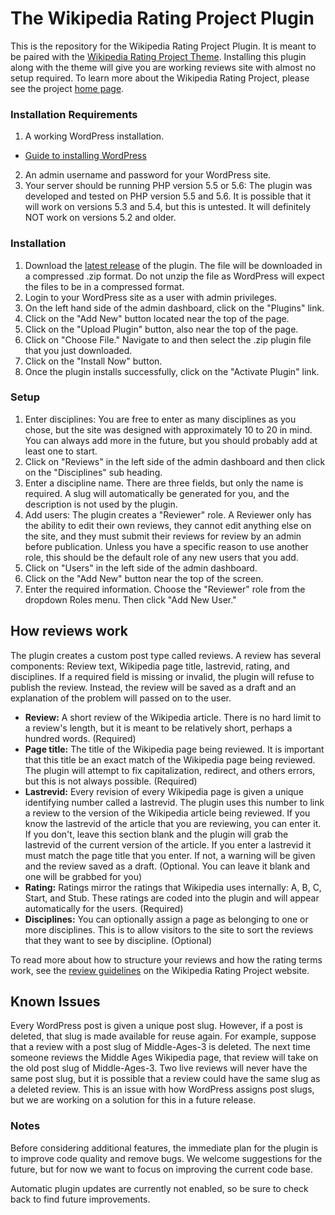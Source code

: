 # The Wikipedia Rating Project Plugin

This is the repository for the Wikipedia Rating Project Plugin.  It is meant to be paired with the [Wikipedia Rating Project Theme](https://github.com/mjbuckley/wikipedia-rating-project-theme).  Installing this plugin along with the theme will give you are working reviews site with almost no setup required.  To learn more about the Wikipedia Rating Project, please see the project [home page](http://mjbuckley.github.io/wikipedia-rating-project).


### Installation Requirements

1. A working WordPress installation.
  * [Guide to installing WordPress](https://codex.wordpress.org/Installing_WordPress)
2. An admin username and password for your WordPress site.
3. Your server should be running PHP version 5.5 or 5.6: The plugin was developed and tested on PHP version 5.5 and 5.6.  It is possible that it will work on versions 5.3 and 5.4, but this is untested.  It will definitely NOT work on versions 5.2 and older.


### Installation

1. Download the [latest release](https://github.com/mjbuckley/wikipedia-rating-project-plugin/releases/latest) of the plugin.  The file will be downloaded in a compressed .zip format.  Do not unzip the file as WordPress will expect the files to be in a compressed format.
2. Login to your WordPress site as a user with admin privileges.
3. On the left hand side of the admin dashboard, click on the "Plugins" link.
4. Click on the  "Add New" button located near the top of the page.
5. Click on the "Upload Plugin" button, also near the top of the page.
6. Click on "Choose File."  Navigate to and then select the .zip plugin file that you just downloaded.
7. Click on the "Install Now" button.
8. Once the plugin installs successfully, click on the "Activate Plugin" link.


### Setup

1. Enter disciplines: You are free to enter as many disciplines as you chose, but the site was designed with approximately 10 to 20 in mind.  You can always add more in the future, but you should probably add at least one to start.
  1. Click on "Reviews" in the left side of the admin dashboard and then click on the "Disciplines" sub heading.
  2. Enter a discipline name.  There are three fields, but only the name is required.  A slug will automatically be generated for you, and the description is not used by the plugin.
2. Add users: The plugin creates a "Reviewer" role.  A Reviewer only has the ability to edit their own reviews, they cannot edit anything else on the site, and they must submit their reviews for review by an admin before publication.  Unless you have a specific reason to use another role, this should be the default role of any new users that you add.
  1. Click on "Users" in the left side of the admin dashboard.
  2. Click on the "Add New" button near the top of the screen.
  3. Enter the required information.  Choose the "Reviewer" role from the dropdown Roles menu.  Then click "Add New User."


## How reviews work

The plugin creates a custom post type called reviews.  A review has several components: Review text, Wikipedia page title, lastrevid, rating, and disciplines.  If a required field is missing or invalid, the plugin will refuse to publish the review.  Instead, the review will be saved as a draft and an explanation of the problem will passed on to the user.

  * **Review:** A short review of the Wikipedia article.  There is no hard limit to a review's length, but it is meant to be relatively short, perhaps a hundred words. (Required)
  * **Page title:** The title of the Wikipedia page being reviewed.  It is important that this title be an exact match of the Wikipedia page being reviewed.  The plugin will attempt to fix capitalization, redirect, and others errors, but this is not always possible. (Required)
  * **Lastrevid:** Every revision of every Wikipedia page is given a unique identifying number called a lastrevid.  The plugin uses this number to link a review to the version of the Wikipedia article being reviewed.  If you know the lastrevid of the article that you are reviewing, you can enter it.  If you don't, leave this section blank and the plugin will grab the lastrevid of the current version of the article.  If you enter a lastrevid it must match the page title that you enter.  If not, a warning will be given and the review saved as a draft. (Optional.  You can leave it blank and one will be grabbed for you)
  * **Rating:** Ratings mirror the ratings that Wikipedia uses internally: A, B, C, Start, and Stub.  These ratings are coded into the plugin and will appear automatically for the users.  (Required)
  * **Disciplines:** You can optionally assign a page as belonging to one or more disciplines.  This is to allow visitors to the site to sort the reviews that they want to see by discipline.  (Optional)

To read more about how to structure your reviews and how the rating terms work, see the [review guidelines](http://mjbuckley.github.io/wikipedia-rating-project/review-guidelines) on the Wikipedia Rating Project website.


## Known Issues

Every WordPress post is given a unique post slug.  However, if a post is deleted, that slug is made available for reuse again.  For example, suppose that a review with a post slug of Middle-Ages-3 is deleted.  The next time someone reviews the Middle Ages Wikipedia page, that review will take on the old post slug of Middle-Ages-3.  Two live reviews will never have the same post slug, but it is possible that a review could have the same slug as a deleted review.  This is an issue with how WordPress assigns post slugs, but we are working on a solution for this in a future release.


### Notes

Before considering additional features, the immediate plan for the plugin is to improve code quality and remove bugs.  We welcome suggestions for the future, but for now we want to focus on improving the current code base.

Automatic plugin updates are currently not enabled, so be sure to check back to find future improvements.